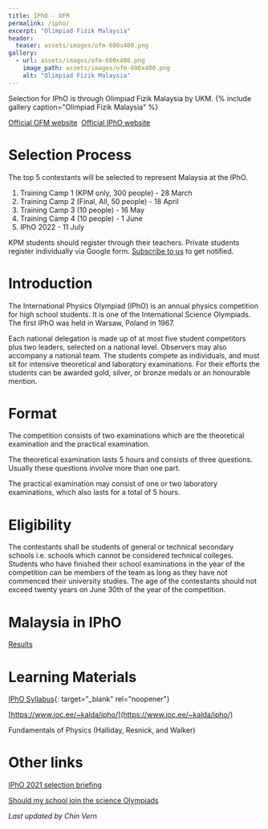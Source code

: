 ```yaml
---
title: IPhO - OFM
permalink: /ipho/
excerpt: "Olimpiad Fizik Malaysia"
header:
  teaser: assets/images/ofm-600x400.png
gallery:
  - url: assets/images/ofm-600x400.png
    image_path: assets/images/ofm-600x400.png
    alt: "Olimpiad Fizik Malaysia"
---
```


Selection for IPhO is through Olimpiad Fizik Malaysia by UKM.
{% include gallery caption="Olimpiad Fizik Malaysia" %}


[Official OFM website](http://www.ukm.my/ipho/)&nbsp;&nbsp;[Official IPhO website](https://www.ipho-new.org/)

# Selection Process

The top 5 contestants will be selected to represent Malaysia at the IPhO.

1. Training Camp 1 (KPM only, 300 people) - 28 March
2. Training Camp 2 (Final, All, 50 people) - 18 April
3. Training Camp 3 (10 people) - 16 May
4. Training Camp 4 (10 people) - 1 June
4. IPhO 2022 - 11 July

KPM students should register through their teachers. Private students register individually via Google form. [Subscribe to us](/subscribe) to get notified.

# Introduction

The International Physics Olympiad (IPhO) is an annual physics competition for high school students. It is one of the International Science Olympiads. The first IPhO was held in Warsaw, Poland in 1967.

Each national delegation is made up of at most five student competitors plus two leaders, selected on a national level. Observers may also accompany a national team. The students compete as individuals, and must sit for intensive theoretical and laboratory examinations. For their efforts the students can be awarded gold, silver, or bronze medals or an honourable mention.

# Format

The competition consists of two examinations which are the theoretical examination and the practical examination.

The theoretical examination lasts 5 hours and consists of three questions. Usually these questions involve more than one part.

The practical examination may consist of one or two laboratory examinations, which also lasts for a total of 5 hours.

# Eligibility

The contestants shall be students of general or technical secondary schools i.e. schools which cannot be considered technical colleges. Students who have finished their school examinations in the year of the competition can be members of the team as long as they have not commenced their university studies. The age of the contestants should not exceed twenty years on June 30th of the year of the competition.

# Malaysia in IPhO
[Results](http://www.ukm.my/ipho/participate.htm)

# Learning Materials

[IPhO Syllabus](https://www.ipho2021.lt/uplfiles/2015-12-06%20%20Syllabus%20of%20IPhO_1.pdf){: target="_blank" rel="noopener"}

[https://www.ioc.ee/~kalda/ipho/](https://www.ioc.ee/~kalda/ipho/)

Fundamentals of Physics (Halliday, Resnick, and Walker)

# Other links

[IPhO 2021 selection briefing](https://drive.google.com/file/d/1l4H2U54rJDmMfbFBknRfWUu-oCD2v-2F/view?usp=sharing)

[Should my school join the science Olympiads](https://drive.google.com/file/d/1wvzAA0HgULUXbfdxOhydeO7jUx8Pf_UB/view?usp=sharing)

*Last updated by Chin Vern*
